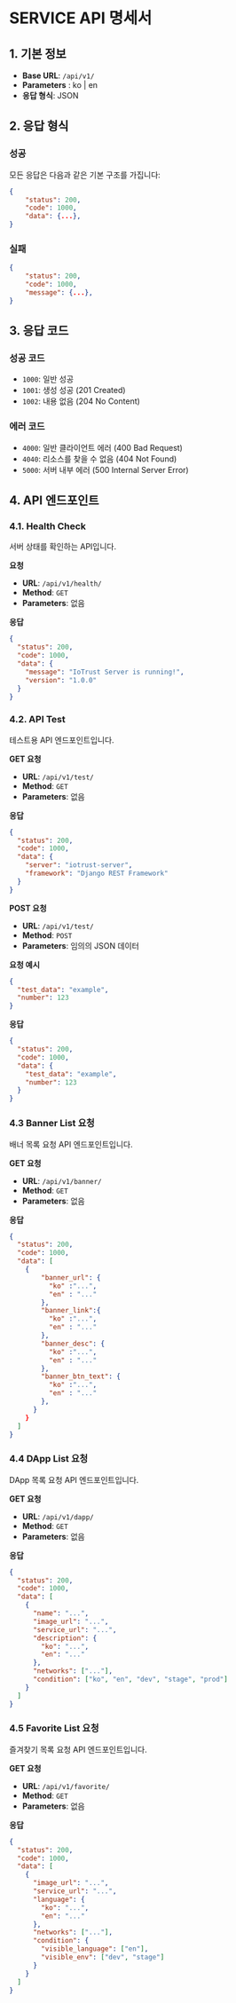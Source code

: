 # SERVICE API 명세서

## 1. 기본 정보

- **Base URL**: `/api/v1/`
- **Parameters** : ko | en
- **응답 형식**: JSON

## 2. 응답 형식

### 성공

모든 응답은 다음과 같은 기본 구조를 가집니다:

```json
{
    "status": 200,
    "code": 1000,
    "data": {...},
}
```

### 실패

```json
{
    "status": 200,
    "code": 1000,
    "message": {...},
}
```

## 3. 응답 코드

### 성공 코드

- `1000`: 일반 성공
- `1001`: 생성 성공 (201 Created)
- `1002`: 내용 없음 (204 No Content)

### 에러 코드

- `4000`: 일반 클라이언트 에러 (400 Bad Request)
- `4040`: 리소스를 찾을 수 없음 (404 Not Found)
- `5000`: 서버 내부 에러 (500 Internal Server Error)

## 4. API 엔드포인트

### 4.1. Health Check

서버 상태를 확인하는 API입니다.

**요청**

- **URL**: `/api/v1/health/`
- **Method**: `GET`
- **Parameters**: 없음

**응답**

```json
{
  "status": 200,
  "code": 1000,
  "data": {
    "message": "IoTrust Server is running!",
    "version": "1.0.0"
  }
}
```

### 4.2. API Test

테스트용 API 엔드포인트입니다.

**GET 요청**

- **URL**: `/api/v1/test/`
- **Method**: `GET`
- **Parameters**: 없음

**응답**

```json
{
  "status": 200,
  "code": 1000,
  "data": {
    "server": "iotrust-server",
    "framework": "Django REST Framework"
  }
}
```

**POST 요청**

- **URL**: `/api/v1/test/`
- **Method**: `POST`
- **Parameters**: 임의의 JSON 데이터

**요청 예시**

```json
{
  "test_data": "example",
  "number": 123
}
```

**응답**

```json
{
  "status": 200,
  "code": 1000,
  "data": {
    "test_data": "example",
    "number": 123
  }
}
```

### 4.3 Banner List 요청

배너 목록 요청 API 엔드포인트입니다.

**GET 요청**

- **URL**: `/api/v1/banner/`
- **Method**: `GET`
- **Parameters**: 없음

**응답**

```json
{
  "status": 200,
  "code": 1000,
  "data": [
    {
        "banner_url": {
          "ko" :"...",
          "en" : "..."
        },
        "banner_link":{
          "ko" :"...",
          "en" : "..."
        },
        "banner_desc": {
          "ko" :"...",
          "en" : "..."
        },
        "banner_btn_text": {
          "ko" :"...",
          "en" : "..."
        },
      }
    }
  ]
}
```

### 4.4 DApp List 요청

DApp 목록 요청 API 엔드포인트입니다.

**GET 요청**

- **URL**: `/api/v1/dapp/`
- **Method**: `GET`
- **Parameters**: 없음

**응답**

```json
{
  "status": 200,
  "code": 1000,
  "data": [
    {
      "name": "...",
      "image_url": "...",
      "service_url": "...",
      "description": {
        "ko": "...",
        "en": "..."
      },
      "networks": ["..."],
      "condition": ["ko", "en", "dev", "stage", "prod"]
    }
  ]
}
```

### 4.5 Favorite List 요청

즐겨찾기 목록 요청 API 엔드포인트입니다.

**GET 요청**

- **URL**: `/api/v1/favorite/`
- **Method**: `GET`
- **Parameters**: 없음

**응답**

```json
{
  "status": 200,
  "code": 1000,
  "data": [
    {
      "image_url": "...",
      "service_url": "...",
      "language": {
        "ko": "...",
        "en": "..."
      },
      "networks": ["..."],
      "condition": {
        "visible_language": ["en"],
        "visible_env": ["dev", "stage"]
      }
    }
  ]
}
```

